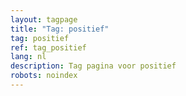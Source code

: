 ```yaml
---
layout: tagpage
title: "Tag: positief"
tag: positief
ref: tag_positief
lang: nl
description: Tag pagina voor positief
robots: noindex
---
```

